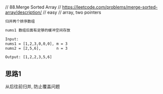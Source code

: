 // 88.Merge Sorted Array
// https://leetcode.com/problems/merge-sorted-array/description/
// easy
// array, two pointers

```html
归并两个排序数组

nums1 数组后面有足够的缓冲空间存放

Input:
nums1 = [1,2,3,0,0,0], m = 3
nums2 = [2,5,6],       n = 3

Output: [1,2,2,3,5,6]
```

## 思路1
从后往前归并, 防止覆盖问题  

